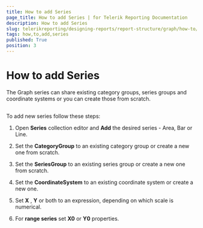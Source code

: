 ```yaml
---
title: How to add Series
page_title: How to add Series | for Telerik Reporting Documentation
description: How to add Series
slug: telerikreporting/designing-reports/report-structure/graph/how-to/how-to-add-series
tags: how,to,add,series
published: True
position: 3
---
```


# How to add Series



The Graph series can share existing category groups, series groups and coordinate systems or you can create those from scratch.

## 

To add new series follow these steps:

1. Open __Series__  collection editor and __Add__  the desired series - Area, Bar or Line.             

1. Set the __CategoryGroup__  to an existing category group or create a new one from scratch.             

1. Set the __SeriesGroup__  to an existing series group or create a new one from scratch.             

1. Set the __CoordinateSystem__  to an existing coordinate system or create a new one.             

1. Set __X__ , __Y__  or both to an expression, depending on which scale is numerical.             

1. For __range series__  set __X0__  or __Y0__  properties.             
